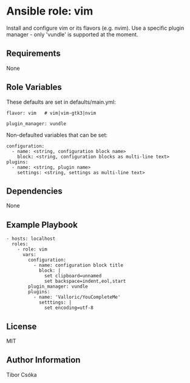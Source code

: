 Ansible role: vim
=========

Install and configure vim or its flavors (e.g. nvim). Use a specific plugin manager - only 'vundle' is supported at the moment.

Requirements
------------

None

Role Variables
--------------

These defaults are set in defaults/main.yml:

    flavor: vim   # vim|vim-gtk3|nvim

    plugin_manager: vundle

Non-defaulted variables that can be set:

    configuration:
      - name: <string, configuration block name>
        block: <string, configuration blocks as multi-line text>
    plugins:
      - name: <string, plugin name>
        settings: <string, settings as multi-line text>

Dependencies
------------

None

Example Playbook
----------------

    - hosts: localhost
      roles:
        - role: vim
          vars:
            configuration:
              - name: configuration block title
                block: |
                  set clipboard=unnamed
                  set backspace=indent,eol,start
            plugin_manager: vundle
            plugins:
              - name: 'Valloric/YouCompleteMe'
                setttings: |
                  set encoding=utf-8

License
-------

MIT

Author Information
------------------

Tibor Csóka
